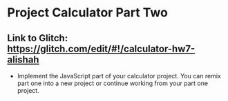 # Project Calculator Part Two

## Link to Glitch: https://glitch.com/edit/#!/calculator-hw7-alishah

- Implement the JavaScript part of your calculator project. You can remix part one into a new project or continue working from your part one project. 
